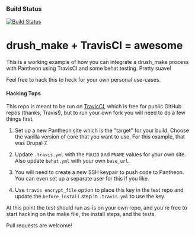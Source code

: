 ### Build Status
[![Build Status](https://travis-ci.org/joshkoenig/drush-make-ci.svg?branch=master)](https://travis-ci.org/joshkoenig/drush-make-ci)

drush_make + TravisCI = awesome
======

This is a working example of how you can integrate a drush_make process with Pantheon using TravisCI and some behat testing. Pretty suave!

Feel free to hack this to heck for your own personal use-cases.

#### Hacking Tops

This repo is meant to be run on [TravicCI](https://travis-ci.org), which is free for public GitHub repos (thanks, Travis!), but to run your own fork you will need to do a few things first.

1. Set up a new Pantheon site which is the "target" for your build. Choose the vanilla version of core that you want to use. For this example, that was Drupal 7.

2. Update ```.travis.yml``` with the ```PUUID``` and ```PNAME``` values for your own site. Also update ```behat.yml``` with your own ```base_url```.

3. You will need to create a new SSH keypair to push code to Pantheon. You can even set up a separate user for this if you like.

4. Use ```travis encrypt_file``` option to place this key in the test repo and update the ```before_install``` step in ```.travis.yml``` to use the key.

At this point the test should run as-is on your own repo, and you're free to start hacking on the make file, the install steps, and the tests.

Pull requests are welcome!
